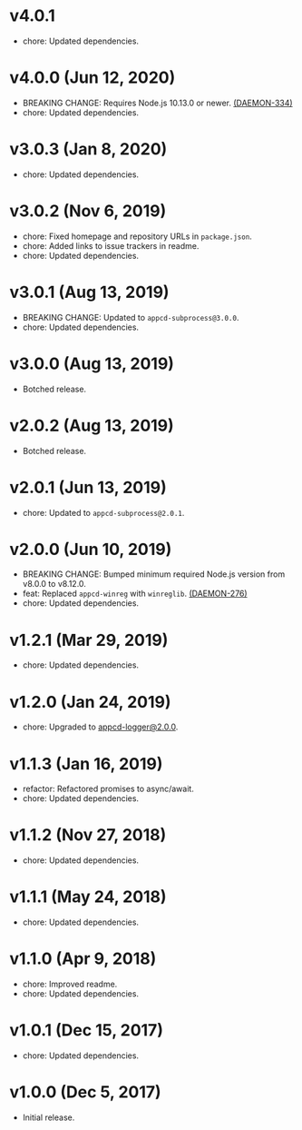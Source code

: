 # v4.0.1

 * chore: Updated dependencies.

# v4.0.0 (Jun 12, 2020)

 * BREAKING CHANGE: Requires Node.js 10.13.0 or newer.
   [(DAEMON-334)](https://jira.appcelerator.org/browse/DAEMON-334)
 * chore: Updated dependencies.

# v3.0.3 (Jan 8, 2020)

 * chore: Updated dependencies.

# v3.0.2 (Nov 6, 2019)

 * chore: Fixed homepage and repository URLs in `package.json`.
 * chore: Added links to issue trackers in readme.
 * chore: Updated dependencies.

# v3.0.1 (Aug 13, 2019)

 * BREAKING CHANGE: Updated to `appcd-subprocess@3.0.0`.
 * chore: Updated dependencies.

# v3.0.0 (Aug 13, 2019)

 * Botched release.

# v2.0.2 (Aug 13, 2019)

 * Botched release.

# v2.0.1 (Jun 13, 2019)

 * chore: Updated to `appcd-subprocess@2.0.1`.

# v2.0.0 (Jun 10, 2019)

 * BREAKING CHANGE: Bumped minimum required Node.js version from v8.0.0 to v8.12.0.
 * feat: Replaced `appcd-winreg` with `winreglib`.
   [(DAEMON-276)](https://jira.appcelerator.org/browse/DAEMON-276)
 * chore: Updated dependencies.

# v1.2.1 (Mar 29, 2019)

 * chore: Updated dependencies.

# v1.2.0 (Jan 24, 2019)

 * chore: Upgraded to appcd-logger@2.0.0.

# v1.1.3 (Jan 16, 2019)

 * refactor: Refactored promises to async/await.
 * chore: Updated dependencies.

# v1.1.2 (Nov 27, 2018)

 * chore: Updated dependencies.

# v1.1.1 (May 24, 2018)

 * chore: Updated dependencies.

# v1.1.0 (Apr 9, 2018)

 * chore: Improved readme.
 * chore: Updated dependencies.

# v1.0.1 (Dec 15, 2017)

 * chore: Updated dependencies.

# v1.0.0 (Dec 5, 2017)

 - Initial release.
